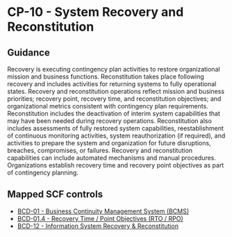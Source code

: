 # CP-10 - System Recovery and Reconstitution
## Guidance
Recovery is executing contingency plan activities to restore organizational mission and business functions. Reconstitution takes place following recovery and includes activities for returning systems to fully operational states. Recovery and reconstitution operations reflect mission and business priorities; recovery point, recovery time, and reconstitution objectives; and organizational metrics consistent with contingency plan requirements. Reconstitution includes the deactivation of interim system capabilities that may have been needed during recovery operations. Reconstitution also includes assessments of fully restored system capabilities, reestablishment of continuous monitoring activities, system reauthorization (if required), and activities to prepare the system and organization for future disruptions, breaches, compromises, or failures. Recovery and reconstitution capabilities can include automated mechanisms and manual procedures. Organizations establish recovery time and recovery point objectives as part of contingency planning.
## Mapped SCF controls
- [BCD-01 - Business Continuity Management System (BCMS)](../scf/bcd-01-businesscontinuitymanagementsystem(bcms).md)
- [BCD-01.4 - Recovery Time / Point Objectives (RTO / RPO)](../scf/bcd-014-recoverytime/pointobjectives(rto/rpo).md)
- [BCD-12 - Information System Recovery & Reconstitution](../scf/bcd-12-informationsystemrecovery&reconstitution.md)